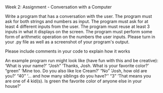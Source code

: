 
Week 2: Assignment - Conversation with a Computer

Write a program that has a conversation with the user. The program must ask for both strings and numbers as input. The program must ask for at least 4 different inputs from the user. The program must reuse at least 3 inputs in what it displays on the screen. The program must perform some form of arithmetic operation on the numbers the user inputs. Please turn in your .py file as well as a screenshot of your program's output.

Please include comments in your code to explain how it works

An example program run might look like (have fun with this and be creative): ‘What is your name?’ “Josh” ‘Thanks, Josh. What is your favorite color?’ “green” ‘Mine too. Do you also like Ice Cream?’ “No” ‘Josh, how old are you?’ “40” ‘... and how many siblings do you have?’’ “3” ‘That means you are one of 4 kid(s). Is green the favorite color of anyone else in your house?’
